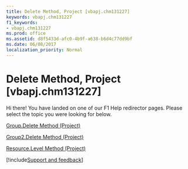 ```yaml
---
title: Delete Method, Project [vbapj.chm131227]
keywords: vbapj.chm131227
f1_keywords:
- vbapj.chm131227
ms.prod: office
ms.assetid: d8f5433d-afc0-4b9f-a638-b6d4c77dd9bf
ms.date: 06/08/2017
localization_priority: Normal
---
```



# Delete Method, Project [vbapj.chm131227]

Hi there! You have landed on one of our F1 Help redirector pages. Please select the topic you were looking for below.

[Group.Delete Method (Project)](https://msdn.microsoft.com/library/dd115060-a5e9-bf29-2b1f-6080a22efd25%28Office.15%29.aspx)

[Group2.Delete Method (Project)](https://msdn.microsoft.com/library/eca2163c-03a4-a349-6db8-8d43a7351548%28Office.15%29.aspx)

[Resource.Level Method (Project)](https://msdn.microsoft.com/library/b6c7f694-0854-2ec0-48ec-91721cef993c%28Office.15%29.aspx)

[!include[Support and feedback](~/includes/feedback-boilerplate.md)]